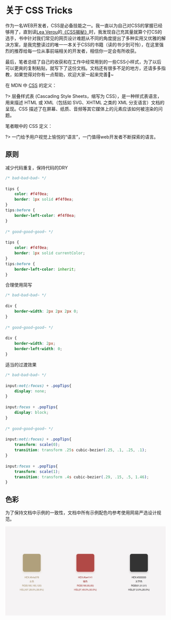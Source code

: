 # 关于 CSS Tricks

作为一名WEB开发者，CSS是必备技能之一。我一直以为自己对CSS的掌握已经够用了，直到读[Lea Verou](http://lea.verou.me/about/)的[《CSS揭秘》](https://item.jd.com/11911279.html)时，我发现自己充其量就算个打CS的选手，书中针对我们常见的网页设计难题从不同的角度提出了多种实用又优雅的解决方案，是我完整读过的唯一一本关于CSS的书籍（读的书少到可怜），在这里强烈的推荐给每一位从事前端相关的开发者，相信你一定会有所收获。

最后，笔者总结了自己的收获和在工作中经常用到的一些CSS小样式，为了以后可以更爽的复制粘贴，就写下了这份文档。文档还有很多不足的地方，还请多多指教，如果觉得对你有一点帮助，欢迎大家一起来完善:memo:~

在 MDN 中 [CSS](https://developer.mozilla.org/zh-CN/docs/Web/CSS) 的定义：

?> 层叠样式表 (Cascading Style Sheets，缩写为 CSS），是一种样式表语言，用来描述 HTML 或 XML（包括如 SVG、XHTML 之类的 XML 分支语言）文档的呈现。CSS 描述了在屏幕、纸质、音频等其它媒体上的元素应该如何被渲染的问题。

笔者眼中的 CSS 定义：

?> 一门给予用户视觉上愉悦的“语言”，一门值得web开发者不断探索的语言。

## 原则

减少代码重复，保持代码的DRY

```css
/* bad~bad~bad~ */

tips {
    color: #f4f0ea;
    border: 1px solid #f4f0ea;
}
tips:before {
    border-left-color: #f4f0ea;
}

/* good~good~good~ */

tips {
    color: #f4f0ea;
    border: 1px solid currentColor;
}
tips:before {
    border-left-color: inherit;
}
```

合理使用简写

```css
/* bad~bad~bad~ */

div {
    border-width: 2px 2px 2px 0;
}

/* good~good~good~ */

div {
    border-width: 2px; 
    border-left-width: 0;
}
```

适当的过渡效果

```css
/* bad~bad~bad~ */

input:not(:focus) + .popTips{
    display: none;
}

input:focus + .popTips{
    display: block;
}

/* good~good~good~ */

input:not(:focus) + .popTips{
    transform: scale(0);
    transition: transform .25s cubic-bezier(.25, .1, .25, .1);
}

input:focus + .popTips{
    transform: scale(1);
    transition: transform .4s cubic-bezier(.29, .15, .5, 1.46);
}
```

## 色彩

为了保持文档中示例的一致性，文档中所有示例配色均参考使用网易严选设计规范。

![color](static/colors_guide.jpeg)

